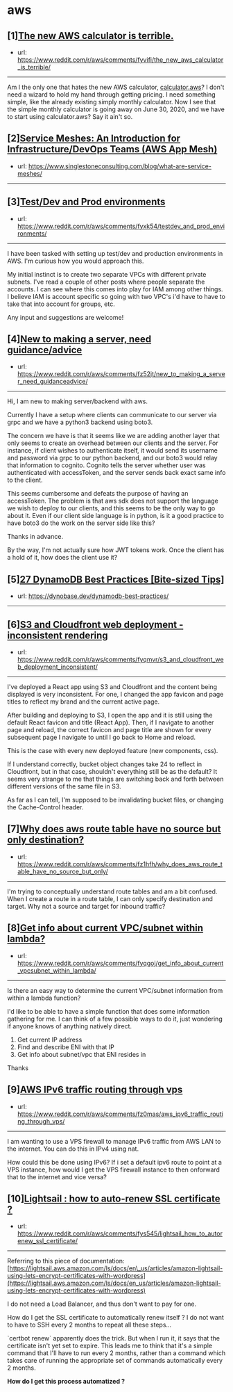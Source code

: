 # aws
## [1][The new AWS calculator is terrible.](https://www.reddit.com/r/aws/comments/fyvifi/the_new_aws_calculator_is_terrible/)
- url: https://www.reddit.com/r/aws/comments/fyvifi/the_new_aws_calculator_is_terrible/
---
Am I the only one that hates the new AWS calculator, [calculator.aws](https://calculator.aws)? I don't need a wizard to hold my hand through getting pricing. I need something simple, like the already existing simply monthly calculator. Now I see that the simple monthly calculator is going away on June 30, 2020, and we have to start using calculator.aws? Say it ain't so.
## [2][Service Meshes: An Introduction for Infrastructure/DevOps Teams (AWS App Mesh)](https://www.reddit.com/r/aws/comments/fyu1lb/service_meshes_an_introduction_for/)
- url: https://www.singlestoneconsulting.com/blog/what-are-service-meshes/
---

## [3][Test/Dev and Prod environments](https://www.reddit.com/r/aws/comments/fyxk54/testdev_and_prod_environments/)
- url: https://www.reddit.com/r/aws/comments/fyxk54/testdev_and_prod_environments/
---
I have been tasked with setting up test/dev and production environments in AWS. I'm curious how you would approach this. 

My initial instinct is to create two separate VPCs with different private subnets. I've read a couple of other posts where people separate the accounts. I can see where this comes into play for IAM among other things. I believe IAM is account specific so going with two VPC's i'd have to have to take that into account for groups, etc. 

Any input and suggestions are welcome!
## [4][New to making a server, need guidance/advice](https://www.reddit.com/r/aws/comments/fz52jt/new_to_making_a_server_need_guidanceadvice/)
- url: https://www.reddit.com/r/aws/comments/fz52jt/new_to_making_a_server_need_guidanceadvice/
---
Hi, I am new to making server/backend with aws. 

Currently I have a setup where clients can communicate to our server via grpc and we have a python3 backend using boto3. 

The concern we have is that it seems like we are adding another layer that only seems to create an overhead between our clients and the server. For instance, if client wishes to authenticate itself, it would send its username and password via grpc to our python backend, and our boto3 would relay that information to cognito. Cognito tells the server whether user was authenticated with accessToken, and the server sends back exact same info to the client. 

This seems cumbersome and defeats the purpose of having an accessToken. The problem is that aws sdk does not support the language we wish to deploy to our clients, and this seems to be the only way to go about it. Even if our client side language is in python, is it a good practice to have boto3 do the work on the server side like this? 

Thanks in advance.

By the way, I'm not actually sure how JWT tokens work. Once the client has a hold of it, how does the client use it?
## [5][27 DynamoDB Best Practices [Bite-sized Tips]](https://www.reddit.com/r/aws/comments/fyjdr2/27_dynamodb_best_practices_bitesized_tips/)
- url: https://dynobase.dev/dynamodb-best-practices/
---

## [6][S3 and Cloudfront web deployment - inconsistent rendering](https://www.reddit.com/r/aws/comments/fyqmvr/s3_and_cloudfront_web_deployment_inconsistent/)
- url: https://www.reddit.com/r/aws/comments/fyqmvr/s3_and_cloudfront_web_deployment_inconsistent/
---
I've deployed a React app using S3 and Cloudfront and the content being displayed is very inconsistent. For one, I changed the app favicon and page titles to reflect my brand and the current active page.

After building and deploying to S3, I open the app and it is still using the default React favicon and title (React App). Then, if I navigate to another page and reload, the correct favicon and page title are shown for every subsequent page I navigate to until I go back to Home and reload.

This is the case with every new deployed feature (new components, css).

If I understand correctly, bucket object changes take 24 to reflect in Cloudfront, but in that case, shouldn't everything still be as the default? It seems very strange to me that things are switching back and forth between different versions of the same file in S3.

As far as I can tell, I'm supposed to be invalidating bucket files, or changing the Cache-Control header.
## [7][Why does aws route table have no source but only destination?](https://www.reddit.com/r/aws/comments/fz1hfh/why_does_aws_route_table_have_no_source_but_only/)
- url: https://www.reddit.com/r/aws/comments/fz1hfh/why_does_aws_route_table_have_no_source_but_only/
---
I'm trying to conceptually understand route tables and am a bit confused. When I create a route in a route table, I can only specify destination and target. Why not a source and target for inbound traffic?
## [8][Get info about current VPC/subnet within lambda?](https://www.reddit.com/r/aws/comments/fyqgoj/get_info_about_current_vpcsubnet_within_lambda/)
- url: https://www.reddit.com/r/aws/comments/fyqgoj/get_info_about_current_vpcsubnet_within_lambda/
---
Is there an easy way to determine the current VPC/subnet information from within a lambda function?

I'd like to be able to have a simple function that does some information gathering for me. I can think of a few possible ways to do it, just wondering if anyone knows of anything natively direct.

1. Get current IP address
2. Find and describe ENI with that IP
3. Get info about subnet/vpc that ENI resides in

Thanks
## [9][AWS IPv6 traffic routing through vps](https://www.reddit.com/r/aws/comments/fz0mas/aws_ipv6_traffic_routing_through_vps/)
- url: https://www.reddit.com/r/aws/comments/fz0mas/aws_ipv6_traffic_routing_through_vps/
---
I am wanting to use a VPS firewall to manage IPv6 traffic from AWS LAN to the internet. You can do this in IPv4 using nat.

How could this be done using IPv6? If i set a default ipv6 route to point at a VPS instance, how would I get the VPS firewall instance to then onforward that to the internet and vice versa?
## [10][Lightsail : how to auto-renew SSL certificate ?](https://www.reddit.com/r/aws/comments/fys545/lightsail_how_to_autorenew_ssl_certificate/)
- url: https://www.reddit.com/r/aws/comments/fys545/lightsail_how_to_autorenew_ssl_certificate/
---
Referring to this piece of documentation:  [https://lightsail.aws.amazon.com/ls/docs/en\_us/articles/amazon-lightsail-using-lets-encrypt-certificates-with-wordpress](https://lightsail.aws.amazon.com/ls/docs/en_us/articles/amazon-lightsail-using-lets-encrypt-certificates-with-wordpress)

I do not need a Load Balancer, and thus don't want to pay for one.

How do I get the SSL certificate to automatically renew itself ? I do not want to have to SSH every 2 months to repeat all these steps...

\`certbot renew\` apparently does the trick. But when I run it, it says that the certificate isn't yet set to expire. This leads me to think that it's a simple command that I'll have to run every 2 months, rather than a command which takes care of running the appropriate set of commands automatically every 2 months.

**How do I get this process automatized ?**
